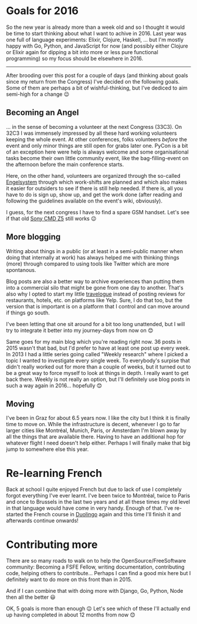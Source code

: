 # Goals for 2016

So the new year is already more than a week old and so I thought it would be
time to start thinking about what I want to achive in 2016. Last year was one
full of language experiments: Elixir, Clojure, Haskell, ... but I'm mostly happy
with Go, Python, and JavaScript for now (and possibly either Clojure or Elixir
again for dipping a bit into more or less pure functional programming) so my
focus should be elsewhere in 2016.

-----------

After brooding over this post for a couple of days (and thinking about goals
since my return from the Congress) I've decided on the following goals. Some of
them are perhaps a bit of wishful-thinking, but I've dediced to aim semi-high
for a change 😉


## Becoming an Angel

... in the sense of becoming a volunteer at the next Congress (33C3). On 32C3 I
was immensely impressed by all these hard working volunteers keeping the whole
event. At other conferences, folks volunteers *before* the event and only minor
things are still open for grabs later one. PyCon is a bit of an exception here
were help is always welcome and some organisational tasks become their own
little community event, like the bag-filling-event on the afternoon before the
main conference starts.

Here, on the other hand, volunteers are organized through the so-called
[Engelsystem][es] through which work-shifts are planned and which also makes it
easier for outsiders to see if there is still help needed. If there is, all you
have to do is sign up, show up, and get the work done (after reading and
following the guidelines available on the event's wiki, obviously).

I guess, for the next congress I have to find a spare GSM handset. Let's see if
that old [Sony CMD Z5][z5] still works 😉


## More blogging

Writing about things in a public (or at least in a semi-public manner when doing
that internally at work) has always helped me with thinking things (more)
through compared to using tools like Twitter which are more spontanous.

Blog posts are also a better way to archive experiences than putting them into a
commercial silo that might be gone from one day to another. That's also why I
opted to start my little [travelogue][] instead of posting reviews for
restaurants, hotels, etc. on platforms like Yelp. Sure, I do that too, but the
version that is important is on a platform that I control and can move around if
things go south.

I've been letting that one sit around for a bit too long unattended, but I will
try to integrate it better into my journey-days from now on 😊

Same goes for my main blog which you're reading right now. 36 posts in 2015
wasn't that bad, but I'd prefer to have at least one post up every
week. In 2013 I had a little series going called "Weekly research" where I
picked a topic I wanted to investigate every single week. To everybody's surpise
that didn't really worked out for more than a couple of weeks, but it turned out
to be a great way to force myself to look at things in depth. I really want to
get back there. Weekly is not really an option, but I'll definitely use blog
posts in such a way again in 2016... hopefully 😊


## Moving

I've been in Graz for about 6.5 years now. I like the city but I think it is
finally time to move on. While the infrastructure is decent, whenever I go to
far larger cities like Montréal, Munich, Paris, or Amsterdam I'm blown away by
all the things that are available there. Having to have an additional hop for
whatever flight I need doesn't help either. Perhaps I will finally make that big
jump to somewhere else this year.


# Re-learning French

Back at school I quite enjoyed French but due to lack of use I completely forgot
everything I've ever learnt. I've been twice to Montréal, twice to Paris and
once to Brussels in the last two years and at all these times my old level in
that language would have come in very handy. Enough of that. I've re-started the
French course in [Duolingo][dl] again and this time I'll finish it and
afterwards continue onwards!


# Contributing more

There are so many roads to walk on to help the OpenSource/FreeSoftware
community: Becoming a FSFE Fellow, writing documentation, contributing code,
helping others to contribute... Perhaps I can find a good mix here but I
definitely want to do more on this front than in 2015.

And if I can combine that with doing more with Django, Go, Python, Node then all
the better 😃

OK, 5 goals is more than enough 😉 Let's see which of these I'll actually end up
having completed in about 12 months from now 😊

[es]: https://www.engelsystem.de/
[z5]: http://www.gsmarena.com/sony_cmd_z5-133.php
[travelogue]: http://travelogue.h10n.me
[dl]: https://www.duolingo.com/
